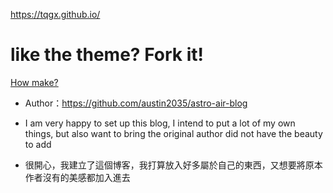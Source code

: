 https://tqgx.github.io/

# like the theme?  Fork it!
[How make?](https://tqgx.github.io/posts/2/)
- Author：https://github.com/austin2035/astro-air-blog

- I am very happy to set up this blog, I intend to put a lot of my own things, but also want to bring the original author did not have the beauty to add
- 很開心，我建立了這個博客，我打算放入好多屬於自己的東西，又想要將原本作者沒有的美感都加入進去


